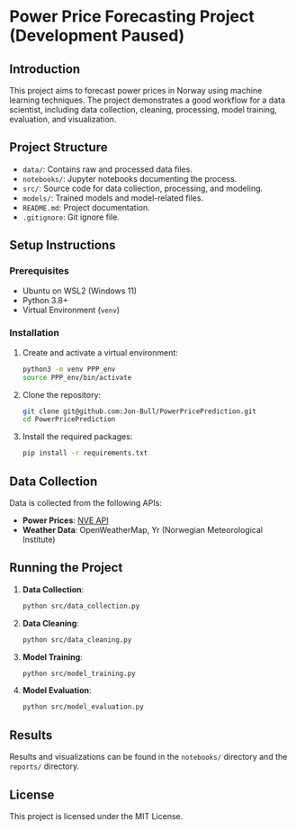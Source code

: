 # Power Price Forecasting Project (Development Paused)

## Introduction
This project aims to forecast power prices in Norway using machine learning techniques. The project demonstrates a good workflow for a data scientist, including data collection, cleaning, processing, model training, evaluation, and visualization.

## Project Structure
- `data/`: Contains raw and processed data files.
- `notebooks/`: Jupyter notebooks documenting the process.
- `src/`: Source code for data collection, processing, and modeling.
- `models/`: Trained models and model-related files.
- `README.md`: Project documentation.
- `.gitignore`: Git ignore file.

## Setup Instructions

### Prerequisites
- Ubuntu on WSL2 (Windows 11)
- Python 3.8+
- Virtual Environment (`venv`)

### Installation
1. Create and activate a virtual environment:
    ```sh
    python3 -m venv PPP_env
    source PPP_env/bin/activate
    ```
    
2. Clone the repository:
    ```sh
    git clone git@github.com:Jon-Bull/PowerPricePrediction.git
    cd PowerPricePrediction
    ```
    
3. Install the required packages:
    ```sh
    pip install -r requirements.txt
    ```

## Data Collection
Data is collected from the following APIs:
- **Power Prices**: [NVE API](https://api.nve.no/doc/)
- **Weather Data**: OpenWeatherMap, Yr (Norwegian Meteorological Institute)

## Running the Project
1. **Data Collection**:
    ```sh
    python src/data_collection.py
    ```

2. **Data Cleaning**:
    ```sh
    python src/data_cleaning.py
    ```

3. **Model Training**:
    ```sh
    python src/model_training.py
    ```

4. **Model Evaluation**:
    ```sh
    python src/model_evaluation.py
    ```

## Results
Results and visualizations can be found in the `notebooks/` directory and the `reports/` directory.

## License
This project is licensed under the MIT License.
